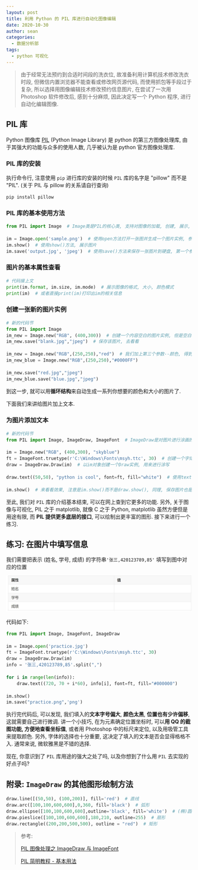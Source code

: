 ```yaml
---
layout: post
title: 利用 Python 的 PIL 库进行自动化图像编辑
date: 2020-10-30
author: sean
categories:
  - 数据分析部
tags:
  - python 可视化
---
```


> 由于经常无法预约到合适时间段的洗衣位, 故准备利用计算机技术修改洗衣时段, 但微信内置浏览器不能查看或修改网页源代码, 而使用抓包等手段过于复杂, 所以选择用图像编辑技术修改预约信息图片, 在尝试了一次用 Photoshop 软件修改后, 感到十分麻烦, 因此决定写一个 Python 程序, 进行自动化编辑图像.

## PIL 库

Python 图像库 [PIL](http://pythonware.com/products/pil/) (Python Image Library) 是 python 的第三方图像处理库, 由于其强大的功能与众多的使用人数, 几乎被认为是 python 官方图像处理库.

### PIL 库的安装

执行命令行, 注意使用 `pip` 进行库的安装的时候 `PIL` 库的名字是 "pillow" 而不是 "PIL". (关于 PIL 与 pillow 的关系请自行查询)

```
pip install pillow
```

### PIL 库的基本使用方法

```python
from PIL import Image  # Image类是PIL的核心类, 支持对图像的加载, 创建, 展示, 保存等基本功能

im = Image.open('sample.png')  # 使用open方法打开一张图并生成一个图片实例, 参数为图片的路径, 这里请设置为你自己的图片路径
im.show()  # 使用show()方法, 展示图片
im.save('output.jpg', 'jpeg')  # 使用save()方法来保存一张图片到硬盘, 第一个参数为指定的保存路径, 第二个参数为图片的输出格式
```

### 图片的基本属性查看

```python
# 代码接上文
print(im.format, im.size, im.mode)  # 展示图像的格式, 大小, 颜色模式
print(im)  # 或者直接print(im)打印出im的相关信息
```

### 创建一张新的图片实例

```python
# 新的代码节
from PIL import Image
im_new = Image.new("RGB", (400,300))  # 创建一个内容空白的图片实例, 但是空白不代表图片是白色的, 而是黑色的, 因为什么都没有, new()方法的第一个参数是色彩模式, 第二参数是图片像素大小(宽,高)
im_new.save("blank.jpg","jpeg")  # 保存该图片, 去看看

im_new = Image.new("RGB",(250,250),"red")  # 我们加上第三个参数--颜色, 得到一个(250,250)的红色方形图片实例, 第三个参数可以是颜色名字符串, 也可以是十六进制RGB值字符串, 例如下面的
im_new_blue = Image.new("RGB",(250,250),"#0000FF")

im_new.save("red.jpg","jpeg")
im_new_blue.save("blue.jpg","jpeg")
```

到这一步, 就可以用**循环结构**来自动生成一系列你想要的颜色和大小的图片了.

下面我们来讲给图片加上文本.

### 为图片添加文本

```python
# 新的代码节
from PIL import Image, ImageDraw, ImageFont  # ImageDraw是对图片进行涂画的重要类, ImageFont是对文字属性操控的重要类, 如字体类型, 大小, 颜色等

im = Image.new("RGB", (400,300), "skyblue")
ft = ImageFont.truetype(r'C:\Windows\Fonts\msyh.ttc', 30)  # 创建一个字体实例, 第一个参数指向的某字体路径, 本例中为微软雅黑, 第二个参数是字体大小--30像素, truetype()方法加载一个TrueType或者OpenType字体文件, 并且创建一个字体对象.
draw = ImageDraw.Draw(im)  # 以im对象创建一个Draw实例, 用来进行涂写

draw.text((50,50), "python is cool", font=ft, fill="white")  # 使用text()方法为图片添加文字, 第一个参数表示位置(a,b), 图片左上角为原点, 右和下为a,b的正方向, font参数设置文本使用的字体, fill参数设置文本的颜色

im.show()  # 来看看效果, 注意是im.show()而不是draw.show(), 同理, 保存图片也是im.save()而不是draw.save()
```

至此, 我们对 `PIL` 库的介绍基本结束, 可以在网上查到它更多的功能. 另外, 关于图像与可视化, PIL 之于 matplotlib, 就像 C 之于 Python, matplotlib 虽然方便但是用途有限, 而 **PIL 提供更多底层的接口**, 可以绘制出更丰富的图形. 接下来进行一个练习.

## 练习: 在图片中填写信息

我们需要把表示 (姓名, 学号, 成绩) 的字符串`'张三,420123789,85'` 填写到图中对应的位置

![](../imgs/2010/04/sean/practice.jpg)

代码如下:

```python
from PIL import Image, ImageFont, ImageDraw

im = Image.open('practice.jpg')
ft = ImageFont.truetype(r'C:\Windows\Fonts\msyh.ttc', 30)
draw = ImageDraw.Draw(im)
info = '张三,420123789,85'.split(",")

for i in range(len(info)):
	draw.text((720, 70 + i*60), info[i], font=ft, fill="#000000")

im.show()
im.save("practice.png",'png')
```

执行完代码后, 可以发现, 我们填入的**文本字号偏大**, **颜色太黑**, **位置也有少许偏移**, 这就需要自己进行微调. 讲一个小技巧, 在为元素确定位置坐标时, 可以**用 QQ 的截图功能, 方便地查看坐标值**, 或者用 Photoshop 中的标尺来定位, 以及用吸管工具来提取颜色. 另外, 字体的选择也十分重要, 这决定了填入的文本是否会显得格格不入. 通常来说, 微软雅黑是不错的选择.

现在, 你意识到了 `PIL` 库用途的强大之处了吗, 以及你想到了什么用 `PIL` 去实现的好点子吗?

## 附录: `ImageDraw` 的其他图形绘制方法

```python
draw.line([(50,50), (100,200)], fill='red')  # 直线
draw.arc([100,100,600,600],0,360, fill='black')  # 弧形
draw.ellipse([100,100,600,600],outline='black', fill='white')  # (椭)圆
draw.pieslice([100,100,600,600],180,210, outline=255)  # 扇形
draw.rectangle((200,200,500,500), outline = "red")  # 矩形
```

> 参考:
>
> [PIL 图像处理之 ImageDraw 与 ImageFont](https://blog.csdn.net/dxyna/article/details/81128297)
>
> [PIL 简明教程 - 基本用法](https://liam.page/2015/04/22/pil-tutorial-basic-usage/)
